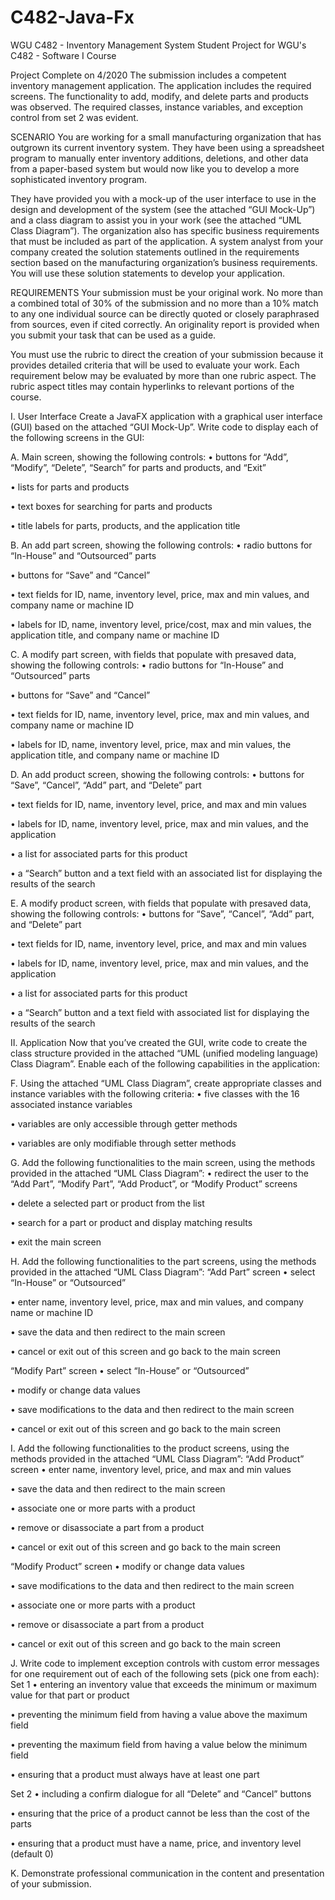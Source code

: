 # C482-Java-Fx

WGU C482 - Inventory Management System
Student Project for WGU's C482 - Software I Course

Project Complete on 4/2020
The submission includes a competent inventory management application. The application includes the required screens. The functionality to add, modify, and delete parts and products was observed. The required classes, instance variables, and exception control from set 2 was evident.

SCENARIO
You are working for a small manufacturing organization that has outgrown its current inventory system. They have been using a spreadsheet program to manually enter inventory additions, deletions, and other data from a paper-based system but would now like you to develop a more sophisticated inventory program.

They have provided you with a mock-up of the user interface to use in the design and development of the system (see the attached “GUI Mock-Up”) and a class diagram to assist you in your work (see the attached “UML Class Diagram”). The organization also has specific business requirements that must be included as part of the application. A system analyst from your company created the solution statements outlined in the requirements section based on the manufacturing organization’s business requirements. You will use these solution statements to develop your application.

REQUIREMENTS
Your submission must be your original work. No more than a combined total of 30% of the submission and no more than a 10% match to any one individual source can be directly quoted or closely paraphrased from sources, even if cited correctly. An originality report is provided when you submit your task that can be used as a guide.

You must use the rubric to direct the creation of your submission because it provides detailed criteria that will be used to evaluate your work. Each requirement below may be evaluated by more than one rubric aspect. The rubric aspect titles may contain hyperlinks to relevant portions of the course.

I. User Interface
Create a JavaFX application with a graphical user interface (GUI) based on the attached “GUI Mock-Up”. Write code to display each of the following screens in the GUI:

A. Main screen, showing the following controls:
• buttons for “Add”, “Modify”, “Delete”, “Search” for parts and products, and “Exit”

• lists for parts and products

• text boxes for searching for parts and products

• title labels for parts, products, and the application title

B. An add part screen, showing the following controls:
• radio buttons for “In-House” and “Outsourced” parts

• buttons for “Save” and “Cancel”

• text fields for ID, name, inventory level, price, max and min values, and company name or machine ID

• labels for ID, name, inventory level, price/cost, max and min values, the application title, and company name or machine ID

C. A modify part screen, with fields that populate with presaved data, showing the following controls:
• radio buttons for “In-House” and “Outsourced” parts

• buttons for “Save” and “Cancel”

• text fields for ID, name, inventory level, price, max and min values, and company name or machine ID

• labels for ID, name, inventory level, price, max and min values, the application title, and company name or machine ID

D. An add product screen, showing the following controls:
• buttons for “Save”, “Cancel”, “Add” part, and “Delete” part

• text fields for ID, name, inventory level, price, and max and min values

• labels for ID, name, inventory level, price, max and min values, and the application

• a list for associated parts for this product

• a “Search” button and a text field with an associated list for displaying the results of the search

E. A modify product screen, with fields that populate with presaved data, showing the following controls:
• buttons for “Save”, “Cancel”, “Add” part, and “Delete” part

• text fields for ID, name, inventory level, price, and max and min values

• labels for ID, name, inventory level, price, max and min values, and the application

• a list for associated parts for this product

• a “Search” button and a text field with associated list for displaying the results of the search

II. Application
Now that you’ve created the GUI, write code to create the class structure provided in the attached “UML (unified modeling language) Class Diagram”. Enable each of the following capabilities in the application:

F. Using the attached “UML Class Diagram”, create appropriate classes and instance variables with the following criteria:
• five classes with the 16 associated instance variables

• variables are only accessible through getter methods

• variables are only modifiable through setter methods

G. Add the following functionalities to the main screen, using the methods provided in the attached “UML Class Diagram”:
• redirect the user to the “Add Part”, “Modify Part”, “Add Product”, or “Modify Product” screens

• delete a selected part or product from the list

• search for a part or product and display matching results

• exit the main screen

H. Add the following functionalities to the part screens, using the methods provided in the attached “UML Class Diagram”:
“Add Part” screen
• select “In-House” or “Outsourced”

• enter name, inventory level, price, max and min values, and company name or machine ID

• save the data and then redirect to the main screen

• cancel or exit out of this screen and go back to the main screen

“Modify Part” screen
• select “In-House” or “Outsourced”

• modify or change data values

• save modifications to the data and then redirect to the main screen

• cancel or exit out of this screen and go back to the main screen

I. Add the following functionalities to the product screens, using the methods provided in the attached “UML Class Diagram”:
“Add Product” screen
• enter name, inventory level, price, and max and min values

• save the data and then redirect to the main screen

• associate one or more parts with a product

• remove or disassociate a part from a product

• cancel or exit out of this screen and go back to the main screen

“Modify Product” screen
• modify or change data values

• save modifications to the data and then redirect to the main screen

• associate one or more parts with a product

• remove or disassociate a part from a product

• cancel or exit out of this screen and go back to the main screen

J. Write code to implement exception controls with custom error messages for one requirement out of each of the following sets (pick one from each):
Set 1
• entering an inventory value that exceeds the minimum or maximum value for that part or product

• preventing the minimum field from having a value above the maximum field

• preventing the maximum field from having a value below the minimum field

• ensuring that a product must always have at least one part

Set 2
• including a confirm dialogue for all “Delete” and “Cancel” buttons

• ensuring that the price of a product cannot be less than the cost of the parts

• ensuring that a product must have a name, price, and inventory level (default 0)

K. Demonstrate professional communication in the content and presentation of your submission.

